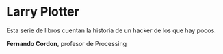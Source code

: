 # Larry Plotter

Esta serie de libros cuentan la historia de un hacker de los que hay pocos.

**Fernando Cordon**, profesor de Processing